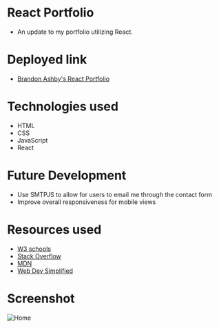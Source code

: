 # React Portfolio

- An update to my portfolio utilizing React.

# Deployed link

- [Brandon Ashby's React Portfolio](https://main.d24mb3t7rhm1i3.amplifyapp.com/)

# Technologies used

- HTML
- CSS
- JavaScript
- React

# Future Development
- Use SMTPJS to allow for users to email me through the contact form
- Improve overall responsiveness for mobile views

# Resources used

- [W3 schools](https://www.w3schools.com/)
- [Stack Overflow](https://stackoverflow.com/)
- [MDN](https://developer.mozilla.org/en-US/docs/Web/JavaScript)
- [Web Dev Simplified](https://www.youtube.com/channel/UCFbNIlppjAuEX4znoulh0Cw)

# Screenshot

![Home](https://i.imgur.com/pHhsSAh.png)
